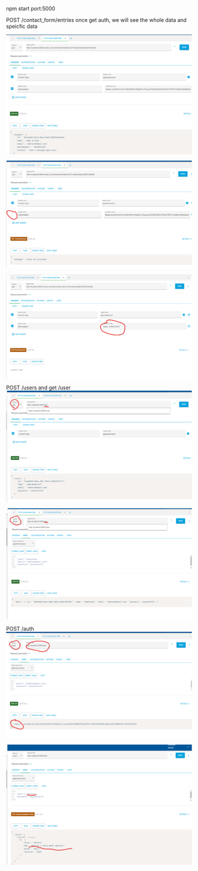 npm start port:5000

POST /contact_form/entries
once get auth, we will see the whole data and speicfic data

![](2020-11-04-13-52-16.png)

![](2020-11-04-13-52-49.png)

![](2020-11-04-13-53-30.png)

POST /users and get /user
![](2020-11-04-13-56-27.png)

![](2020-11-04-13-57-57.png)

POST /auth
![](2020-11-04-13-54-19.png)

![](2020-11-04-13-55-10.png)
